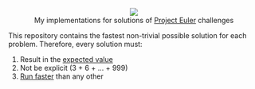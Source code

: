 <p align="center">
  <a href="https://projecteuler.net">
    <img src="https://projecteuler.net/images/clipart/euler_portrait.png">
  </a>
  <br>My implementations for solutions of <a href="https://projecteuler.net">Project Euler</a> challenges</br>
</p>

This repository contains the fastest non-trivial possible solution for each problem. Therefore, every solution must:
1. Result in the [expected value](https://github.com/nayuki/Project-Euler-solutions/blob/master/Answers.txt)
2. Not be explicit (3 + 6 + ... + 999)
3. [Run faster](https://github.com/KimTisott/ProjectEuler-Solutions/blob/main/) than any other

